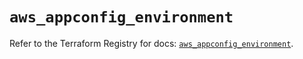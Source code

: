 # `aws_appconfig_environment`

Refer to the Terraform Registry for docs: [`aws_appconfig_environment`](https://registry.terraform.io/providers/hashicorp/aws/5.57.0/docs/resources/appconfig_environment).

